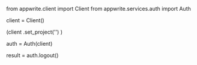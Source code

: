 from appwrite.client import Client
from appwrite.services.auth import Auth

client = Client()

(client
  .set_project('')
)

auth = Auth(client)

result = auth.logout()
